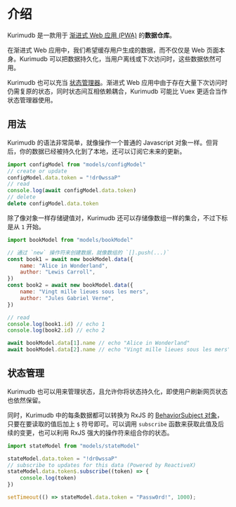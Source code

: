 # 介绍

Kurimudb 是一款用于 [渐进式 Web 应用 (PWA)](https://developer.mozilla.org/docs/Web/Progressive_web_apps) 的**数据仓库**。

在渐进式 Web 应用中，我们希望缓存用户生成的数据，而不仅仅是 Web 页面本身。Kurimudb 可以把数据持久化，当用户离线或下次访问时，这些数据依然可用。

Kurimudb 也可以充当 [状态管理器](/state/)。渐进式 Web 应用中由于存在大量下次访问时仍需复原的状态，同时状态间互相依赖耦合，Kurimudb 可能比 Vuex 更适合当作状态管理器使用。

## 用法

Kurimudb 的语法非常简单，就像操作一个普通的 Javascript 对象一样。但背后，你的数据已经被持久化到了本地，还可以订阅它未来的更新。

``` js
import configModel from "models/configModel"
// create or update
configModel.data.token = "!dr0wssaP"
// read
console.log(await configModel.data.token)
// delete
delete configModel.data.token
```

除了像对象一样存储键值对，Kurimudb 还可以存储像数组一样的集合，不过下标是从 `1` 开始。

```js
import bookModel from "models/bookModel"

// 通过 `new` 操作符来创建数据，就像数组的 `[].push(...)`
const book1 = await new bookModel.data({
    name: "Alice in Wonderland",
    author: "Lewis Carroll",
})
const book2 = await new bookModel.data({
    name: "Vingt mille lieues sous les mers",
    author: "Jules Gabriel Verne",
})

// read
console.log(book1.id) // echo 1
console.log(book2.id) // echo 2

await bookModel.data[1].name // echo "Alice in Wonderland"
await bookModel.data[2].name // echo "Vingt mille lieues sous les mers"
```

## 状态管理

Kurimudb 也可以用来管理状态，且允许你将状态持久化，即使用户刷新网页状态也依然保留。

同时，Kurimudb 中的每条数据都可以转换为 RxJS 的 [BehaviorSubject 对象](https://rxjs.dev/guide/subject#behaviorsubject)，只要在要读取的值后加上 `$` 符号即可。可以调用 `subscribe` 函数来获取此值及后续的变更，也可以利用 RxJS 强大的操作符来组合你的状态。

```js
import stateModel from "models/stateModel"

stateModel.data.token = "!dr0wssaP"
// subscribe to updates for this data (Powered by ReactiveX)
stateModel.data.token$.subscribe((token) => {
    console.log(token)
})

setTimeout(() => stateModel.data.token = "Passw0rd!", 1000);
```